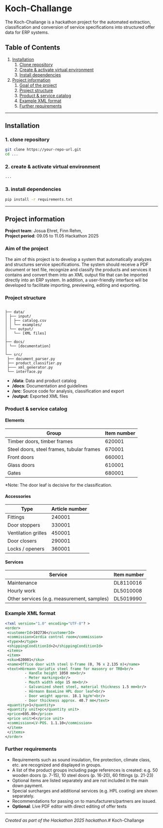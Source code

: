 # Koch-Challange

The Koch-Challange is a hackathon project for the automated extraction, classification and conversion of service specifications into structured offer data for ERP systems.

## Table of Contents

1. [Installation](#installation)  
    1. [Clone repository](#1-repository-clone)  
    2. [Create & activate virtual environment](#2-create--activate--virtual--environment)  
    3. [Install dependencies](#3-install-dependencies)  
2. [Project information](#project-information)  
    1. [Goal of the project](#goal-of-the-project)  
    2. [Project structure](#project-structure)  
    3. [Product & service catalog](#product--service-catalog)  
    4. [Example XML format](#example-xml-format)  
    5. [Further requirements](#further-requirements)  

---

## Installation


### 1. clone repository

```bash
git clone https://your-repo-url.git
cd ...
```

### 2. create & activate virtual environment

```bash
...
```

### 3. install dependencies

```bash
pip install -r requirements.txt
````

---

## Project information

**Project team**: Josua Ehret, Finn Rehm,  
**Project period**: 09.05 to 11.05 Hackathon 2025

### Aim of the project

The aim of this project is to develop a system that automatically analyzes and structures service specifications. The system should receive a PDF document or text file, recognize and classify the products and services it contains and convert them into an XML output file that can be imported directly into an ERP system. In addition, a user-friendly interface will be developed to facilitate importing, previewing, editing and exporting.



### Project structure

```mermaid

├── data/
│ ├── input/
│ │ ├── catalog.csv
│ │ └── examples/
│ └── output/
│   └── [XML files]
│
├── docs/
│ └── [documentation]
│
└── src/
 ├── document_parser.py
 ├── product_classifier.py
 ├─── xml_generator.py
 └── interface.py
```

- **/data**: Data and product catalog  
- **/docs**: Documentation and guidelines  
- **/src**: Source code for analysis, classification and export  
- **/output**: Exported XML files  

### Product & service catalog

#### Elements

| Group | Item number |
|---------------------------------|----------------|
| Timber doors, timber frames | 620001 |
| Steel doors, steel frames, tubular frames | 670001 |
| Front doors | 660001 |
| Glass doors | 610001 |
| Gates | 680001 |


*Note: The door leaf is decisive for the classification.

#### Accessories

| Type | Article number |
|------------------|----------------|
| Fittings | 240001 |
| Door stoppers | 330001 |
| Ventilation grilles | 450001 |
| Door closers | 290001 |
| Locks / openers | 360001 |

#### Services

| Service | Item number |
|------------------------------------------|----------------|
| Maintenance | DL8110016 |
| Hourly work | DL5010008 |
| Other services (e.g. measurement, samples) | DL5019990 |

### Example XML format


```xml
<?xml version="1.0" encoding="UTF-8"? >
<order>
 <customerId>102736</customerId>
 <commission>Cerdia control room</commission>
 <type>A</type>
 <shippingConditionId>2</shippingConditionId>
 <items>
 <item>
 <sku>620001</sku>
 <name>Office door with steel U-frame (0, 76 x 2.135 m)</name>
 <text>Hörmann VarioFix steel frame for masonry or TRB<br/>
         - Handle height 1050 mm<br/>
         - Meter markings<br/>
         - Mouth width edge 15 mm<br/>
         - Galvanized sheet steel, material thickness 1.5 mm<br/>
         - Hörmann BaseLine HPL door leaf<br/>
         - Door weight approx. 18.1 kg/m²<br/>
         - Door thickness approx. 40.7 mm</text>
 <quantity>1</quantity>
 <quantity unit>pc</quantity unit>
 <price>695.00</price>
 <price unit>€</price unit>
 <commission>LV-POS. 1.1.10</commission>
 </item>
 </items>
</order>
```

### Further requirements

- Requirements such as sound insulation, fire protection, climate class, etc. are recognized and displayed in groups.
- A list of the product groups including page references is created: 
 e.g. 50 wooden doors (p. 7-15), 10 steel doors (p. 16-20), 60 fittings (p. 21-23)
- Optional items are listed separately and are not included in the main down payment.
- Special surcharges and additional services (e.g. HPL coating) are shown separately.
- Recommendations for passing on to manufacturers/partners are issued.
- **Optional**: Live PDF editor with direct editing of offer texts

---


*Created as part of the Hackathon 2025 hackathon.*# Koch-Challange
